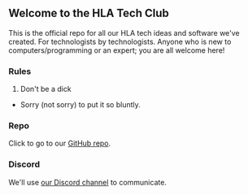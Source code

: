 ## Welcome to the HLA Tech Club

This is the official repo for all our HLA tech ideas and software we've created. For technologists by technologists.
Anyone who is new to computers/programming or an expert; you are all welcome here!

### Rules

1. Don't be a dick
- Sorry (not sorry) to put it so bluntly.

### Repo

Click to go to our [GitHub repo](https://github.com/dsaini/HLA-Tech-Club).

### Discord

We'll use [our Discord channel](https://discord.gg/mS2DVqA2) to communicate.  
